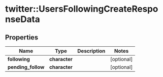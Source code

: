 # twitter::UsersFollowingCreateResponseData


## Properties
Name | Type | Description | Notes
------------ | ------------- | ------------- | -------------
**following** | **character** |  | [optional] 
**pending_follow** | **character** |  | [optional] 


